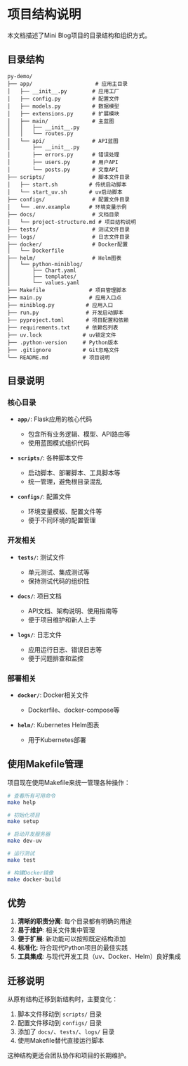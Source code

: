 # 项目结构说明

本文档描述了Mini Blog项目的目录结构和组织方式。

## 目录结构

```
py-demo/
├── app/                    # 应用主目录
│   ├── __init__.py        # 应用工厂
│   ├── config.py          # 配置文件
│   ├── models.py          # 数据模型
│   ├── extensions.py      # 扩展模块
│   ├── main/              # 主蓝图
│   │   ├── __init__.py
│   │   └── routes.py
│   └── api/               # API蓝图
│       ├── __init__.py
│       ├── errors.py      # 错误处理
│       ├── users.py       # 用户API
│       └── posts.py       # 文章API
├── scripts/               # 脚本文件目录
│   ├── start.sh          # 传统启动脚本
│   └── start_uv.sh       # uv启动脚本
├── configs/               # 配置文件目录
│   └── .env.example      # 环境变量示例
├── docs/                  # 文档目录
│   └── project-structure.md # 项目结构说明
├── tests/                 # 测试文件目录
├── logs/                  # 日志文件目录
├── docker/                # Docker配置
│   └── Dockerfile
├── helm/                  # Helm图表
│   └── python-miniblog/
│       ├── Chart.yaml
│       ├── templates/
│       └── values.yaml
├── Makefile              # 项目管理脚本
├── main.py               # 应用入口点
├── miniblog.py          # 应用入口
├── run.py               # 开发启动脚本
├── pyproject.toml       # 项目配置和依赖
├── requirements.txt     # 依赖包列表
├── uv.lock             # uv锁定文件
├── .python-version     # Python版本
├── .gitignore          # Git忽略文件
└── README.md           # 项目说明
```

## 目录说明

### 核心目录

- **`app/`**: Flask应用的核心代码
  - 包含所有业务逻辑、模型、API路由等
  - 使用蓝图模式组织代码

- **`scripts/`**: 各种脚本文件
  - 启动脚本、部署脚本、工具脚本等
  - 统一管理，避免根目录混乱

- **`configs/`**: 配置文件
  - 环境变量模板、配置文件等
  - 便于不同环境的配置管理

### 开发相关

- **`tests/`**: 测试文件
  - 单元测试、集成测试等
  - 保持测试代码的组织性

- **`docs/`**: 项目文档
  - API文档、架构说明、使用指南等
  - 便于项目维护和新人上手

- **`logs/`**: 日志文件
  - 应用运行日志、错误日志等
  - 便于问题排查和监控

### 部署相关

- **`docker/`**: Docker相关文件
  - Dockerfile、docker-compose等

- **`helm/`**: Kubernetes Helm图表
  - 用于Kubernetes部署

## 使用Makefile管理

项目现在使用Makefile来统一管理各种操作：

```bash
# 查看所有可用命令
make help

# 初始化项目
make setup

# 启动开发服务器
make dev-uv

# 运行测试
make test

# 构建Docker镜像
make docker-build
```

## 优势

1. **清晰的职责分离**: 每个目录都有明确的用途
2. **易于维护**: 相关文件集中管理
3. **便于扩展**: 新功能可以按照既定结构添加
4. **标准化**: 符合现代Python项目的最佳实践
5. **工具集成**: 与现代开发工具（uv、Docker、Helm）良好集成

## 迁移说明

从原有结构迁移到新结构时，主要变化：

1. 脚本文件移动到 `scripts/` 目录
2. 配置文件移动到 `configs/` 目录
3. 添加了 `docs/`、`tests/`、`logs/` 目录
4. 使用Makefile替代直接运行脚本

这种结构更适合团队协作和项目的长期维护。